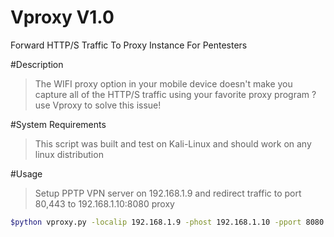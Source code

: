 # Vproxy V1.0
Forward HTTP/S Traffic To Proxy Instance For Pentesters

#Description
> The WIFI proxy option in your mobile device doesn't make you capture all of the HTTP/S traffic using your favorite proxy program ? use Vproxy to solve this issue! 

#System Requirements
> This script was built and test on Kali-Linux and should work on any linux distribution

#Usage
>Setup PPTP VPN server on 192.168.1.9 and redirect traffic to port 80,443 to 192.168.1.10:8080 proxy
```sh
$python vproxy.py -localip 192.168.1.9 -phost 192.168.1.10 -pport 8080 - ports 80,443
```
